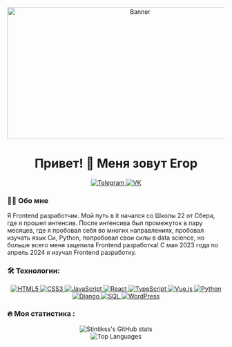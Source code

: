 <div align="center">
  <img src="https://user-images.githubusercontent.com/74038190/225813708-98b745f2-7d22-48cf-9150-083f1b00d6c9.gif" alt="Banner" width="600" height="305">
</div>

<div align="center">
  <h1><strong>Привет! 👋 Меня зовут Егор</strong></h1>
</div>

<div align='center'>
  <a href="https://t.me/Stintikss1" target="_blank">
    <img src="https://img.shields.io/badge/Telegram-0088CC?style=for-the-badge&logo=telegram&logoColor=white" alt="Telegram"/>
  </a>
  
  <a href="https://vk.com/n_nikitka_k" target="_blank">
    <img src="https://img.shields.io/badge/VK-4C75A3?style=for-the-badge&logo=vk&logoColor=white" alt="VK"/>
  </a>
</div>



<h3><strong>👩‍💻 Обо мне</strong></h3>
Я Frontend разработчик. Мой путь в it начался со Школы 22 от Сбера, где я прошел интенсив. После интенсива был промежуток в пару месяцев, где я пробовал себя во многих направлениях, пробовал изучать язык Си, Python, попробовал свои силы в data science, но больше всего меня зацепила Frontend разработка! С мая 2023 года по апрель 2024 я изучал Frontend разработку.




<h3> 🛠 Технологии: </h3>

<div align='center'>
  <a href="https://developer.mozilla.org/en-US/docs/Web/HTML" title="HTML5 - Разметка веб-страниц">
    <img src="https://img.shields.io/badge/HTML5-E34F26?style=for-the-badge&logo=html5&logoColor=white" alt="HTML5"/>
  </a>
  <a href="https://developer.mozilla.org/en-US/docs/Web/CSS" title="CSS3 - Стилизация веб-страниц">
    <img src="https://img.shields.io/badge/CSS3-1572B6?style=for-the-badge&logo=css3&logoColor=white" alt="CSS3"/>
  </a>
  <a href="https://developer.mozilla.org/en-US/docs/Web/JavaScript" title="JavaScript - Скриптовый язык программирования">
    <img src="https://img.shields.io/badge/JavaScript-F7DF1E?style=for-the-badge&logo=javascript&logoColor=black" alt="JavaScript"/>
  </a>
  <a href="https://reactjs.org/" title="React - Библиотека для создания пользовательских интерфейсов">
    <img src="https://img.shields.io/badge/React-61DAFB?style=for-the-badge&logo=react&logoColor=black" alt="React"/>
  </a>
  <a href="https://www.typescriptlang.org/" title="TypeScript - Надмножество JavaScript">
    <img src="https://img.shields.io/badge/TypeScript-3178C6?style=for-the-badge&logo=typescript&logoColor=white" alt="TypeScript"/>
  </a>
  <a href="https://vuejs.org/" title="Vue.js - Прогрессивный фреймворк JavaScript">
    <img src="https://img.shields.io/badge/Vue.js-4FC08D?style=for-the-badge&logo=vue.js&logoColor=white" alt="Vue.js"/>
  </a>
  <a href="https://www.python.org/" title="Python - Язык программирования общего назначения">
    <img src="https://img.shields.io/badge/Python-3776AB?style=for-the-badge&logo=python&logoColor=white" alt="Python"/>
  </a>
  <a href="https://www.djangoproject.com/" title="Django - Фреймворк для создания веб-приложений на Python">
    <img src="https://img.shields.io/badge/Django-092E20?style=for-the-badge&logo=django&logoColor=white" alt="Django"/>
  </a>
  <a href="https://www.postgresql.org/" title="SQL - Язык запросов для работы с базами данных">
    <img src="https://img.shields.io/badge/SQL-336791?style=for-the-badge&logo=postgresql&logoColor=white" alt="SQL"/>
  </a>
  <a href="https://wordpress.org/" title="WordPress - Система управления содержимым">
    <img src="https://img.shields.io/badge/WordPress-21759B?style=for-the-badge&logo=wordpress&logoColor=white" alt="WordPress"/>
  </a>
</div>

<h3>🔥 Моя статистика :</h3>
<div align="center" style="display: flex; flex-direction: column; justify-content: center; align-items: center;">
  <img src="https://github-readme-stats.vercel.app/api?username=stintikss&show_icons=true&theme=dark&width=500" alt="Stintikss's GitHub stats" />
  <img src="https://github-readme-stats.vercel.app/api/top-langs/?username=stintikss&layout=compact&theme=dark&width=500" alt="Top Languages" />
</div>



